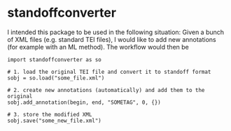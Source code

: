 # standoffconverter


I intended this package to be used in the following situation:
Given a bunch of XML files (e.g. standard TEI files), I would like to add new annotations (for example with an ML method). The workflow would then be

```
import standoffconverter as so

# 1. load the original TEI file and convert it to standoff format
sobj = so.load("some_file.xml")

# 2. create new annotations (automatically) and add them to the original
sobj.add_annotation(begin, end, "SOMETAG", 0, {})

# 3. store the modified XML
sobj.save("some_new_file.xml")
```